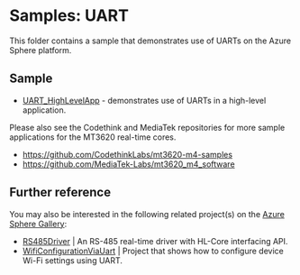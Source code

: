 # Samples: UART

This folder contains a sample that demonstrates use of UARTs on the Azure Sphere platform.

## Sample

 * [UART_HighLevelApp](UART_HighLevelApp/) - demonstrates use of UARTs in a high-level application.

Please also see the Codethink and MediaTek repositories for more sample applications for the MT3620
real-time cores.

- https://github.com/CodethinkLabs/mt3620-m4-samples
- https://github.com/MediaTek-Labs/mt3620_m4_software

## Further reference
You may also be interested in the following related project(s) on the [Azure Sphere Gallery](https://github.com/Azure/azure-sphere-gallery):

- [RS485Driver](https://github.com/Azure/azure-sphere-gallery/tree/main/RS485Driver) | An RS-485 real-time driver with HL-Core interfacing API.
- [WifiConfigurationViaUart](https://github.com/Azure/azure-sphere-gallery/tree/main/WifiConfigurationViaUart) | Project that shows how to configure device Wi-Fi settings using UART.
